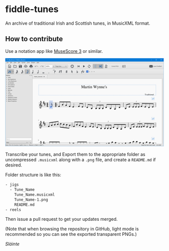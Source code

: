 # fiddle-tunes
An archive of traditional Irish and Scottish tunes, in MusicXML format.

## How to contribute
Use a notation app like [MuseScore 3](https://musescore.org) or similar.

![Muse Score](README_images/musescore.png)

Transcribe your tunes, and Export them to the appropriate folder as uncompressed `.musicxml` along with a `.png` file, and create a `README.md` if desired.

Folder structure is like this:

```
- jigs
  - Tune_Name
    Tune_Name.musicxml
    Tune_Name-1.png
    README.md
- reels
```

Then issue a pull request to get your updates merged.

(Note that when browsing the repository in GitHub, light mode is recommended so you can see the exported transparent PNGs.)

_Sláinte_
